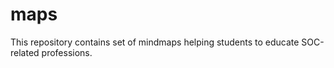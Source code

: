 # maps

This repository contains set of mindmaps helping students to educate SOC-related professions.
